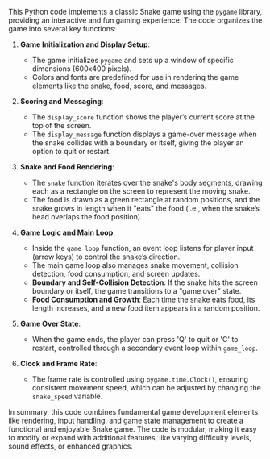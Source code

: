 This Python code implements a classic Snake game using the `pygame` library, providing an interactive and fun gaming experience. The code organizes the game into several key functions:

1. **Game Initialization and Display Setup**: 
   - The game initializes `pygame` and sets up a window of specific dimensions (600x400 pixels). 
   - Colors and fonts are predefined for use in rendering the game elements like the snake, food, score, and messages.

2. **Scoring and Messaging**:
   - The `display_score` function shows the player’s current score at the top of the screen.
   - The `display_message` function displays a game-over message when the snake collides with a boundary or itself, giving the player an option to quit or restart.

3. **Snake and Food Rendering**:
   - The `snake` function iterates over the snake's body segments, drawing each as a rectangle on the screen to represent the moving snake.
   - The food is drawn as a green rectangle at random positions, and the snake grows in length when it "eats" the food (i.e., when the snake’s head overlaps the food position).

4. **Game Logic and Main Loop**:
   - Inside the `game_loop` function, an event loop listens for player input (arrow keys) to control the snake’s direction.
   - The main game loop also manages snake movement, collision detection, food consumption, and screen updates.
   - **Boundary and Self-Collision Detection**: If the snake hits the screen boundary or itself, the game transitions to a "game over" state.
   - **Food Consumption and Growth**: Each time the snake eats food, its length increases, and a new food item appears in a random position.

5. **Game Over State**:
   - When the game ends, the player can press 'Q' to quit or 'C' to restart, controlled through a secondary event loop within `game_loop`.

6. **Clock and Frame Rate**:
   - The frame rate is controlled using `pygame.time.Clock()`, ensuring consistent movement speed, which can be adjusted by changing the `snake_speed` variable.

In summary, this code combines fundamental game development elements like rendering, input handling, and game state management to create a functional and enjoyable Snake game. The code is modular, making it easy to modify or expand with additional features, like varying difficulty levels, sound effects, or enhanced graphics.
